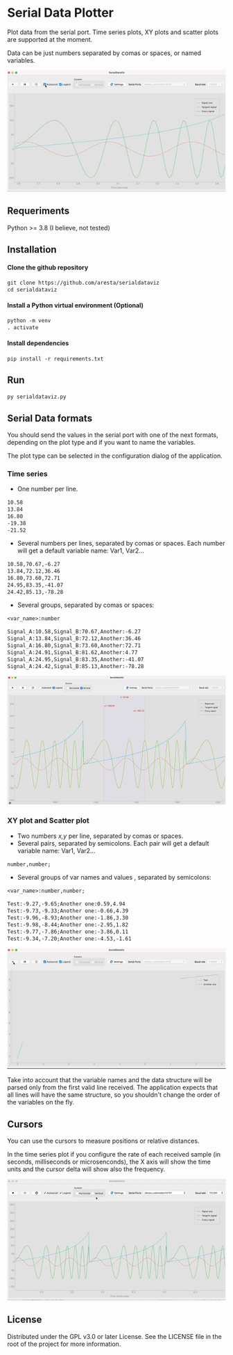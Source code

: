 # Serial Data Plotter
Plot data from the serial port. Time series plots, XY plots and scatter plots are supported at the moment.

Data can be just numbers separated by comas or spaces, or named variables.

![Serial Data Plotter](img/resize.gif) 


## Requeriments
Python >= 3.8   (I believe, not tested)

## Installation
#### Clone the github repository
```
git clone https://github.com/aresta/serialdataviz
cd serialdataviz
```
#### Install a Python virtual environment (Optional)
```
python -m venv 
. activate
```
#### Install dependencies
```
pip install -r requirements.txt
```

## Run
```
py serialdataviz.py
```

## Serial Data formats
You should send the values in the serial port with one of the next formats, depending on the plot type and if you want to name the variables.

The plot type can be selected in the configuration dialog of the application.
### Time series
- One number per line.
```
10.58
13.84
16.80
-19.38
-21.52
```
- Several numbers per lines, separated by comas or spaces. Each number will get a default variable name: Var1, Var2...
```
10.58,70.67,-6.27
13.84,72.12,36.46
16.80,73.60,72.71
24.95,83.35,-41.07
24.42,85.13,-78.28
```
- Several groups, separated by comas or spaces:  
```
<var_name>:number
```
```
Signal_A:10.58,Signal_B:70.67,Another:-6.27
Signal_A:13.84,Signal_B:72.12,Another:36.46
Signal_A:16.80,Signal_B:73.60,Another:72.71
Signal_A:24.91,Signal_B:81.62,Another:4.77
Signal_A:24.95,Signal_B:83.35,Another:-41.07
Signal_A:24.42,Signal_B:85.13,Another:-78.28
```
![Serial Data Plotter](img/serialdataviz1.jpg) 

### XY plot and Scatter plot
- Two numbers *x,y* per line, separated by comas or spaces.
- Several pairs, separated by semicolons. Each pair will get a default variable name: Var1, Var2...
```
number,number;
```
- Several groups of var names and values , separated by semicolons:
```
<var_name>:number,number;
```

```
Test:-9.27,-9.65;Another one:0.59,4.94
Test:-9.73,-9.33;Another one:-0.66,4.39
Test:-9.96,-8.93;Another one:-1.86,3.30
Test:-9.98,-8.44;Another one:-2.95,1.82
Test:-9.77,-7.86;Another one:-3.86,0.11
Test:-9.34,-7.20;Another one:-4.53,-1.61
```

![Serial Data Plotter](img/XY.gif) 

Take into account that the variable names and the data structure will be parsed only from the first valid line received.  The application expects that all lines will have the same structure, so you shouldn't change the order of the variables on the fly.

## Cursors

You can use the cursors to measure positions or relative distances. 

In the time series plot if you configure the rate of each received sample (in seconds, milliseconds or microsenconds), the X axis will show the time units and the cursor delta will show also the frequency.

![Serial Data Plotter](img/cursors.gif) 

## License
Distributed under the GPL v3.0 or later License. See the LICENSE file in the root of the project for more information.






